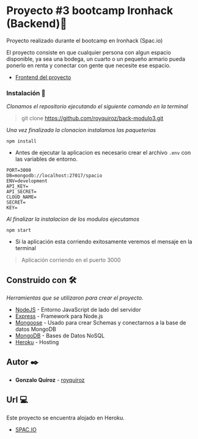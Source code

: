 # Proyecto #3 bootcamp Ironhack (Backend)🧬

Proyecto realizado durante el bootcamp en Ironhack (Spac.io)

El proyecto consiste en que cualquier persona con algun espacio disponible, ya sea una bodega, un cuarto o un pequeño armario pueda ponerlo en renta y conectar con gente que necesite ese espacio. 

- [Frontend del proyecto](https://github.com/royquiroz/front-v2)

### Instalación 🔧

_Clonamos el repositorio ejecutando el siguiente comando en la terminal_

> git clone https://github.com/royquiroz/back-modulo3.git

_Una vez finalizada la clonacion instalamos las paqueterias_

```
npm install
```

- Antes de ejecutar la aplicacion es necesario crear el archivo `.env` con las variables de entorno.

```
PORT=3000
DB=mongodb://localhost:27017/spacio
ENV=development
API_KEY=
API_SECRET=
CLOUD_NAME=
SECRET=
KEY=
```

_Al finalizar la instalacion de los modulos ejecutamos_

```
npm start
```

- Si la aplicación esta corriendo exitosamente veremos el mensaje en la terminal

> Aplicación corriendo en el puerto 3000

## Construido con 🛠️

_Herramientas que se utilizaron para crear el proyecto._

- [NodeJS](https://nodejs.org/es/) - Entorno JavaScript de lado del servidor
- [Express](https://expressjs.com/es/) - Framework para Node.js
- [Mongoose](https://mongoosejs.com/) - Usado para crear Schemas y conectarnos a la base de datos MongoDB
- [MongoDB](https://www.mongodb.com/es) - Bases de Datos NoSQL
- [Heroku](https://www.heroku.com/) - Hosting

## Autor ✒️

- **Gonzalo Quiroz** - [royquiroz](https://github.com/royquiroz)

## Url 💻

Este proyecto se encuentra alojado en Heroku.

- [SPAC.IO](https://spacio.herokuapp.com/)


